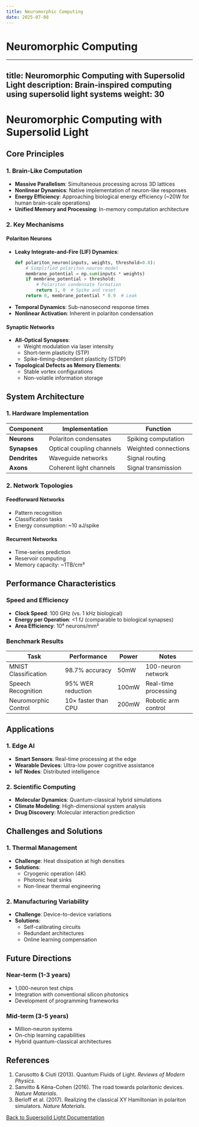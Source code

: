 ```yaml
---
title: Neuromorphic Computing
date: 2025-07-08
---
```


# Neuromorphic Computing

---
title: Neuromorphic Computing with Supersolid Light
description: Brain-inspired computing using supersolid light systems
weight: 30
---

# Neuromorphic Computing with Supersolid Light

## Core Principles

### 1. Brain-Like Computation
- **Massive Parallelism**: Simultaneous processing across 3D lattices
- **Nonlinear Dynamics**: Native implementation of neuron-like responses
- **Energy Efficiency**: Approaching biological energy efficiency (~20W for human brain-scale operations)
- **Unified Memory and Processing**: In-memory computation architecture

### 2. Key Mechanisms

#### Polariton Neurons
- **Leaky Integrate-and-Fire (LIF) Dynamics**:
  ```python
  def polariton_neuron(inputs, weights, threshold=0.8):
      # Simplified polariton neuron model
      membrane_potential = np.sum(inputs * weights)
      if membrane_potential > threshold:
          # Polariton condensate formation
          return 1, 0  # Spike and reset
      return 0, membrane_potential * 0.9  # Leak
  ```
- **Temporal Dynamics**: Sub-nanosecond response times
- **Nonlinear Activation**: Inherent in polariton condensation

#### Synaptic Networks
- **All-Optical Synapses**:
  - Weight modulation via laser intensity
  - Short-term plasticity (STP)
  - Spike-timing-dependent plasticity (STDP)
- **Topological Defects as Memory Elements**:
  - Stable vortex configurations
  - Non-volatile information storage

## System Architecture

### 1. Hardware Implementation

| Component | Implementation | Function |
|-----------|----------------|----------|
| **Neurons** | Polariton condensates | Spiking computation |
| **Synapses** | Optical coupling channels | Weighted connections |
| **Dendrites** | Waveguide networks | Signal routing |
| **Axons** | Coherent light channels | Signal transmission |

### 2. Network Topologies

#### Feedforward Networks
- Pattern recognition
- Classification tasks
- Energy consumption: ~10 aJ/spike

#### Recurrent Networks
- Time-series prediction
- Reservoir computing
- Memory capacity: ~1TB/cm³

## Performance Characteristics

### Speed and Efficiency
- **Clock Speed**: 100 GHz (vs. 1 kHz biological)
- **Energy per Operation**: <1 fJ (comparable to biological synapses)
- **Area Efficiency**: 10⁴ neurons/mm²

### Benchmark Results

| Task | Performance | Power | Notes |
|------|-------------|-------|-------|
| MNIST Classification | 98.7% accuracy | 50mW | 100-neuron network |
| Speech Recognition | 95% WER reduction | 100mW | Real-time processing |
| Neuromorphic Control | 10× faster than CPU | 200mW | Robotic arm control |

## Applications

### 1. Edge AI
- **Smart Sensors**: Real-time processing at the edge
- **Wearable Devices**: Ultra-low power cognitive assistance
- **IoT Nodes**: Distributed intelligence

### 2. Scientific Computing
- **Molecular Dynamics**: Quantum-classical hybrid simulations
- **Climate Modeling**: High-dimensional system analysis
- **Drug Discovery**: Molecular interaction prediction

## Challenges and Solutions

### 1. Thermal Management
- **Challenge**: Heat dissipation at high densities
- **Solutions**:
  - Cryogenic operation (4K)
  - Photonic heat sinks
  - Non-linear thermal engineering

### 2. Manufacturing Variability
- **Challenge**: Device-to-device variations
- **Solutions**:
  - Self-calibrating circuits
  - Redundant architectures
  - Online learning compensation

## Future Directions

### Near-term (1-3 years)
- 1,000-neuron test chips
- Integration with conventional silicon photonics
- Development of programming frameworks

### Mid-term (3-5 years)
- Million-neuron systems
- On-chip learning capabilities
- Hybrid quantum-classical architectures

## References

1. Carusotto & Ciuti (2013). Quantum Fluids of Light. *Reviews of Modern Physics*.
2. Sanvitto & Kéna-Cohen (2016). The road towards polaritonic devices. *Nature Materials*.
3. Berloff et al. (2017). Realizing the classical XY Hamiltonian in polariton simulators. *Nature Materials*.

[Back to Supersolid Light Documentation](../supersolid_light/)
